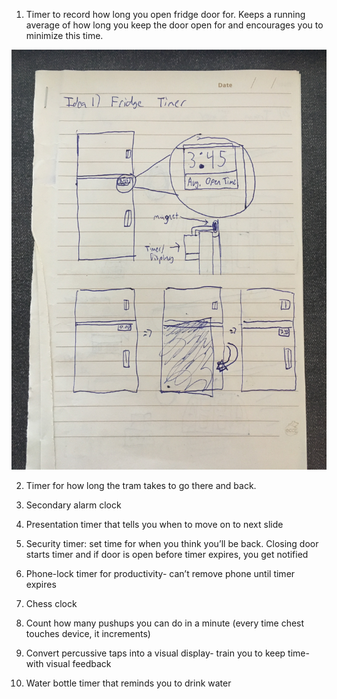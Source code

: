 1)	Timer to record how long you open fridge door for. Keeps a running average of how long you keep the door open for and encourages you to minimize this time.

![](https://github.com/MattD18/IDD-Fa18-Lab2/blob/master/Lab-Prep/IMG_2277.JPG)

2)	Timer for how long the tram takes to go there and back.

3)	Secondary alarm clock

4)	Presentation timer that tells you when to move on to next slide

5)	Security timer: set time for when you think you’ll be back. Closing door starts timer and if door is open before timer expires, you get notified 

6)	Phone-lock timer for productivity- can’t remove phone until timer expires

7)	Chess clock

8)	Count how many pushups you can do in a minute (every time chest touches device, it increments)

9)	Convert percussive taps into a visual display- train you to keep time- with visual feedback 

10)	Water bottle timer that reminds you to drink water
